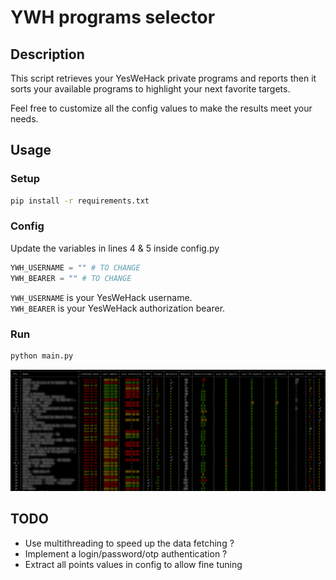# YWH programs selector

## Description
This script retrieves your YesWeHack private programs and reports then it sorts your available programs to highlight your next favorite targets.

Feel free to customize all the config values to make the results meet your needs.

## Usage

### Setup
```bash
pip install -r requirements.txt
```

### Config
Update the variables in lines 4 & 5 inside config.py
```python
YWH_USERNAME = "" # TO CHANGE
YWH_BEARER = "" # TO CHANGE
```

`YWH_USERNAME` is your YesWeHack username.  
`YWH_BEARER` is your YesWeHack authorization bearer.

### Run

```bash
python main.py
```

![Tool results](./doc/results.png)

## TODO
* Use multithreading to speed up the data fetching ?
* Implement a login/password/otp authentication ?
* Extract all points values in config to allow fine tuning